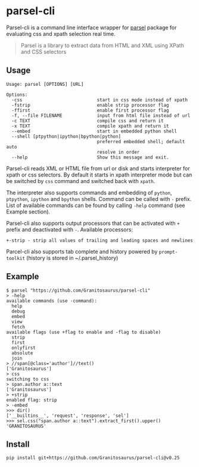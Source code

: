 # parsel-cli

Parsel-cli is a command line interface wrapper for [parsel](https://github.com/scrapy/parsel) package for evaluating css and xpath selection real time.
> Parsel is a library to extract data from HTML and XML using XPath and CSS selectors

## Usage

    Usage: parsel [OPTIONS] [URL]

    Options:
      -css                            start in css mode instead of xpath
      -fstrip                         enable strip processor flag
      -ffirst                         enable first processor flag
      -f, --file FILENAME             input from html file instead of url
      -c TEXT                         compile css and return it
      -x TEXT                         compile xpath and return it
      --embed                         start in embedded python shell
      --shell [ptpython|ipython|bpython|python]
                                      preferred embedded shell; default auto
                                      resolve in order
      --help                          Show this message and exit.

Parsel-cli reads XML or HTML file from url or disk and starts interpreter for xpath or css selectors.
By default it starts in xpath interpreter mode but can be switched by `css` command and switched back with `xpath`.

The interpreter also supports commands and embedding of `python`, `ptpython`, `ipython` and `bpython` shells.
Command can be called with `-` prefix. List of available commands can be found by calling `-help` command (see Example section).

Parsel-cli also supports output processors that can be activated with `+` prefix and deactivated with `-`.
Available processors:

    +-strip - strip all values of trailing and leading spaces and newlines

Parcel-cli also supports tab complete and history powered by `prompt-toolkit` (history is stored in ~/.parsel_history)

## Example


    $ parsel "https://github.com/Granitosaurus/parsel-cli"
    > -help
    available commands (use -command):
      help
      debug
      embed
      view
      fetch
    available flags (use +flag to enable and -flag to disable)
      strip
      first
      onlyfirst
      absolute
      join
    > //span[@class='author']//text()
    ['Granitosaurus']
    > css
    switching to css
    > span.author a::text
    ['Granitosaurus']
    > +strip
    enabled flag: strip
    > -embed
    >>> dir()
    ['__builtins__', 'request', 'response', 'sel']
    >>> sel.css("span.author a::text").extract_first().upper()
    'GRANITOSAURUS'

## Install

    pip install git+https://github.com/Granitosaurus/parsel-cli@v0.25
